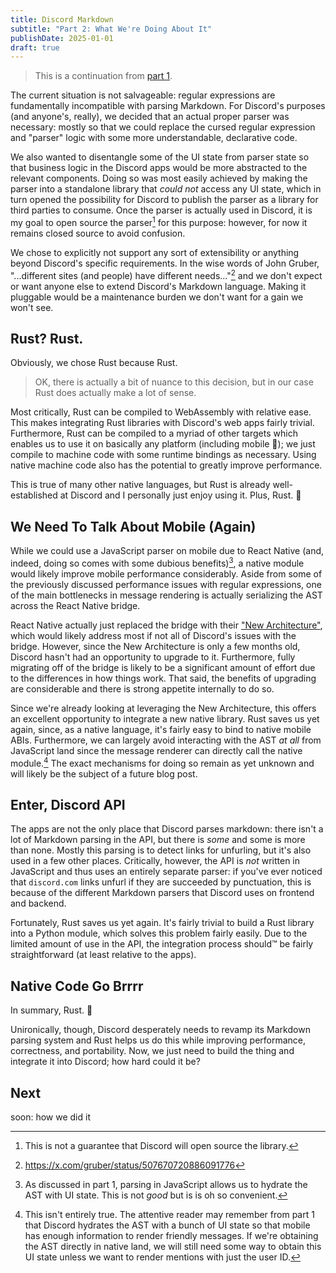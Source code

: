 ```yaml
---
title: Discord Markdown
subtitle: "Part 2: What We're Doing About It"
publishDate: 2025-01-01
draft: true
---
```


> This is a continuation from [part 1](/blog/2024/12/discord-markdown-part-1).

The current situation is not salvageable: regular expressions are fundamentally
incompatible with parsing Markdown. For Discord's purposes (and anyone's,
really), we decided that an actual proper parser was necessary: mostly so that
we could replace the cursed regular expression and "parser" logic with some more
understandable, declarative code.

We also wanted to disentangle some of the UI state from parser state so that
business logic in the Discord apps would be more abstracted to the relevant
components. Doing so was most easily achieved by making the parser into a
standalone library that _could not_ access any UI state, which in turn opened
the possibility for Discord to publish the parser as a library for third parties
to consume. Once the parser is actually used in Discord, it is my goal to open
source the parser[^1] for this purpose: however, for now it remains closed
source to avoid confusion.

[^1]: This is not a guarantee that Discord will open source the library.

We chose to explicitly not support any sort of extensibility or anything beyond
Discord's specific requirements. In the wise words of John Gruber, "...different
sites (and people) have different needs..."[^2] and we don't expect or want
anyone else to extend Discord's Markdown language. Making it pluggable would be
a maintenance burden we don't want for a gain we won't see.

[^2]: https://x.com/gruber/status/507670720886091776

## Rust? Rust.

Obviously, we chose Rust because Rust.

> OK, there is actually a bit of nuance to this decision, but in our case Rust
> does actually make a lot of sense.

Most critically, Rust can be compiled to WebAssembly with relative ease. This
makes integrating Rust libraries with Discord's web apps fairly trivial.
Furthermore, Rust can be compiled to a myriad of other targets which enables us
to use it on basically any platform (including mobile 👀); we just compile to
machine code with some runtime bindings as necessary. Using native machine code
also has the potential to greatly improve performance.

This is true of many other native languages, but Rust is already
well-established at Discord and I personally just enjoy using it. Plus, Rust. 🚀

## We Need To Talk About Mobile (Again)

While we could use a JavaScript parser on mobile due to React Native (and,
indeed, doing so comes with some dubious benefits)[^3], a native module would
likely improve mobile performance considerably. Aside from some of the
previously discussed performance issues with regular expressions, one of the
main bottlenecks in message rendering is actually serializing the AST across the
React Native bridge.

[^3]:
    As discussed in part 1, parsing in JavaScript allows us to hydrate the AST
    with UI state. This is not _good_ but is is oh so convenient.

React Native actually just replaced the bridge with their
["New Architecture"](https://reactnative.dev/blog/2024/10/23/the-new-architecture-is-here),
which would likely address most if not all of Discord's issues with the bridge.
However, since the New Architecture is only a few months old, Discord hasn't had
an opportunity to upgrade to it. Furthermore, fully migrating off of the bridge
is likely to be a significant amount of effort due to the differences in how
things work. That said, the benefits of upgrading are considerable and there is
strong appetite internally to do so.

Since we're already looking at leveraging the New Architecture, this offers an
excellent opportunity to integrate a new native library. Rust saves us yet
again, since, as a native language, it's fairly easy to bind to native mobile
ABIs. Furthermore, we can largely avoid interacting with the AST _at all_ from
JavaScript land since the message renderer can directly call the native
module.[^4] The exact mechanisms for doing so remain as yet unknown and will
likely be the subject of a future blog post.

[^4]:
    This isn't entirely true. The attentive reader may remember from part 1 that
    Discord hydrates the AST with a bunch of UI state so that mobile has enough
    information to render friendly messages. If we're obtaining the AST directly
    in native land, we will still need some way to obtain this UI state unless
    we want to render mentions with just the user ID.

## Enter, Discord API

The apps are not the only place that Discord parses markdown: there isn't a lot
of Markdown parsing in the API, but there is _some_ and some is more than none.
Mostly this parsing is to detect links for unfurling, but it's also used in a
few other places. Critically, however, the API is _not_ written in JavaScript
and thus uses an entirely separate parser: if you've ever noticed that
`discord.com` links unfurl if they are succeeded by punctuation, this is because
of the different Markdown parsers that Discord uses on frontend and backend.

Fortunately, Rust saves us yet again. It's fairly trivial to build a Rust
library into a Python module, which solves this problem fairly easily. Due to
the limited amount of use in the API, the integration process should™ be fairly
straightforward (at least relative to the apps).

## Native Code Go Brrrr

In summary, Rust. 🚀

Unironically, though, Discord desperately needs to revamp its Markdown parsing
system and Rust helps us do this while improving performance, correctness, and
portability. Now, we just need to build the thing and integrate it into Discord;
how hard could it be?

## Next

soon: how we did it

